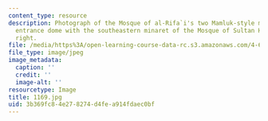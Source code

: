 ```yaml
---
content_type: resource
description: Photograph of the Mosque of al-Rifa`i's two Mamluk-style minarets and
  entrance dome with the southeastern minaret of the Mosque of Sultan Hasan to the
  right.
file: /media/https%3A/open-learning-course-data-rc.s3.amazonaws.com/4-615-the-architecture-of-cairo-spring-2002/3b369fc84e278274d4fea914fdaec0bf_1169.jpg
file_type: image/jpeg
image_metadata:
  caption: ''
  credit: ''
  image-alt: ''
resourcetype: Image
title: 1169.jpg
uid: 3b369fc8-4e27-8274-d4fe-a914fdaec0bf
---
```

